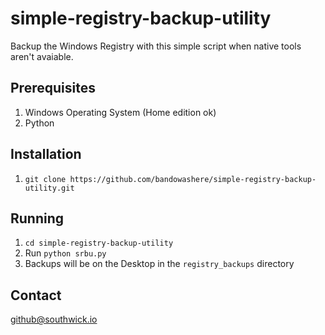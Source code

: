 # simple-registry-backup-utility

Backup the Windows Registry with this simple script when native tools aren't avaiable.


## Prerequisites

 1. Windows Operating System (Home edition ok)
 2. Python

## Installation

 1. ```git clone https://github.com/bandowashere/simple-registry-backup-utility.git```

## Running

 1. ```cd simple-registry-backup-utility```
 2. Run ```python srbu.py```
 3. Backups will be on the Desktop in the ```registry_backups``` directory

## Contact
github@southwick.io
